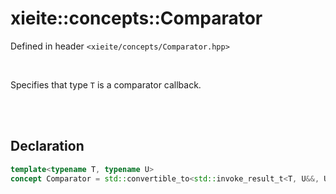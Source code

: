 # xieite::concepts::Comparator
Defined in header `<xieite/concepts/Comparator.hpp>`

<br/>

Specifies that type `T` is a comparator callback.

<br/><br/>

## Declaration
```cpp
template<typename T, typename U>
concept Comparator = std::convertible_to<std::invoke_result_t<T, U&&, U&&>, bool>;
```
